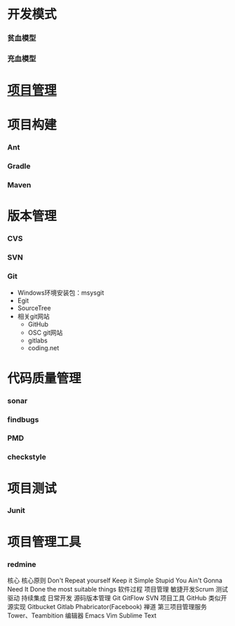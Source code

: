 # 开发模式
### 贫血模型
### 充血模型
# [项目管理](https://www.jianguoyun.com/p/DS2QRJAQkJSpBhipjy4)

# 项目构建
### Ant
### Gradle
### Maven

# 版本管理
### CVS
### SVN
### Git
- Windows环境安装包：msysgit
- Egit
- SourceTree
- 相关git网站
    -   GitHub
    -   OSC git网站
    -   gitlabs
    -   coding.net

# 代码质量管理
### sonar
### findbugs
### PMD
### checkstyle

# 项目测试
### Junit

# 项目管理工具
### redmine






核心
	核心原则
		Don't Repeat yourself
		Keep it Simple Stupid
		You Ain't Gonna Need It
		Done the most suitable things
	软件过程
		项目管理
			敏捷开发Scrum
		测试驱动
		持续集成
	日常开发
		源码版本管理
			Git
				GitFlow
			SVN
		项目工具
			GitHub
				类似开源实现
					Gitbucket
					Gitlab
			Phabricator(Facebook)
			禅道
			第三项目管理服务
				Tower、Teambition
		编辑器
			Emacs
			Vim
			Sublime Text

